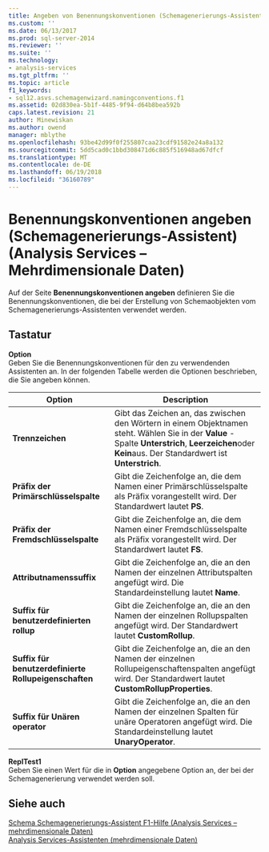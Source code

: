 ```yaml
---
title: Angeben von Benennungskonventionen (Schemagenerierungs-Assistent) (Analysis Services – mehrdimensionale Daten) | Microsoft Docs
ms.custom: ''
ms.date: 06/13/2017
ms.prod: sql-server-2014
ms.reviewer: ''
ms.suite: ''
ms.technology:
- analysis-services
ms.tgt_pltfrm: ''
ms.topic: article
f1_keywords:
- sql12.asvs.schemagenwizard.namingconventions.f1
ms.assetid: 02d830ea-5b1f-4485-9f94-d64b8bea592b
caps.latest.revision: 21
author: Minewiskan
ms.author: owend
manager: mblythe
ms.openlocfilehash: 93be42d99f0f255807caa23cdf91582e24a8a132
ms.sourcegitcommit: 5dd5cad0c1bbd308471d6c885f516948ad67dfcf
ms.translationtype: MT
ms.contentlocale: de-DE
ms.lasthandoff: 06/19/2018
ms.locfileid: "36160789"
---
```

# <a name="specify-naming-conventions-schema-generation-wizard-analysis-services---multidimensional-data"></a>Benennungskonventionen angeben (Schemagenerierungs-Assistent) (Analysis Services – Mehrdimensionale Daten)
  Auf der Seite **Benennungskonventionen angeben** definieren Sie die Benennungskonventionen, die bei der Erstellung von Schemaobjekten vom Schemagenerierungs-Assistenten verwendet werden.  
  
## <a name="options"></a>Tastatur  
 **Option**  
 Geben Sie die Benennungskonventionen für den zu verwendenden Assistenten an. In der folgenden Tabelle werden die Optionen beschrieben, die Sie angeben können.  
  
|Option|Description|  
|------------|-----------------|  
|**Trennzeichen**|Gibt das Zeichen an, das zwischen den Wörtern in einem Objektnamen steht. Wählen Sie in der **Value** -Spalte **Unterstrich**, **Leerzeichen**oder **Kein**aus. Der Standardwert ist **Unterstrich**.|  
|**Präfix der Primärschlüsselspalte**|Gibt die Zeichenfolge an, die dem Namen einer Primärschlüsselspalte als Präfix vorangestellt wird. Der Standardwert lautet **PS**.|  
|**Präfix der Fremdschlüsselspalte**|Gibt die Zeichenfolge an, die dem Namen einer Fremdschlüsselspalte als Präfix vorangestellt wird. Der Standardwert lautet **FS**.|  
|**Attributnamenssuffix**|Gibt die Zeichenfolge an, die an den Namen der einzelnen Attributspalten angefügt wird. Die Standardeinstellung lautet **Name**.|  
|**Suffix für benutzerdefinierten rollup**|Gibt die Zeichenfolge an, die an den Namen der einzelnen Rollupspalten angefügt wird. Der Standardwert lautet **CustomRollup**.|  
|**Suffix für benutzerdefinierte Rollupeigenschaften**|Gibt die Zeichenfolge an, die an den Namen der einzelnen Rollupeigenschaftenspalten angefügt wird. Der Standardwert lautet **CustomRollupProperties**.|  
|**Suffix für Unären operator**|Gibt die Zeichenfolge an, die an den Namen der einzelnen Spalten für unäre Operatoren angefügt wird. Die Standardeinstellung lautet **UnaryOperator**.|  
  
 **ReplTest1**  
 Geben Sie einen Wert für die in **Option** angegebene Option an, der bei der Schemagenerierung verwendet werden soll.  
  
## <a name="see-also"></a>Siehe auch  
 [Schema Schemagenerierungs-Assistent F1-Hilfe &#40;Analysis Services – mehrdimensionale Daten&#41;](schema-generation-wizard-f1-help-analysis-services-multidimensional-data.md)   
 [Analysis Services-Assistenten &#40;mehrdimensionale Daten&#41;](analysis-services-wizards-multidimensional-data.md)  
  
  
